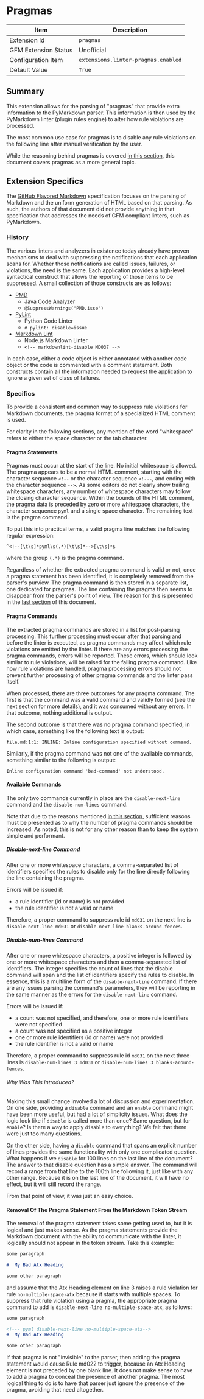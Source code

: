 # Pragmas

| Item | Description |
| --- | --- |
| Extension Id | `pragmas` |
| GFM Extension Status | Unofficial |
| Configuration Item | `extensions.linter-pragmas.enabled` |
| Default Value | `True` |

## Summary

This extension allows for the parsing of "pragmas" that provide extra
information to the PyMarkdown parser.  This information is then used
by the PyMarkdown linter (plugin rules engine) to alter how rule
violations are processed.

The most common use case for pragmas is to disable any rule violations
on the following line after manual verification by the user.

While the reasoning behind pragmas is covered
[in this section](https://github.com/jackdewinter/pymarkdown/blob/main/docs/advanced_scanning.md#pragmas),
this document covers pragmas as a more general topic.

## Extension Specifics

The [GitHub Flavored Markdown](https://github.github.com/gfm/) specification
focuses on the parsing of Markdown and the uniform generation of HTML based on
that parsing.  As such, the authors of that document did not provide anything
in that specification that addresses the needs of GFM compliant linters, such
as PyMarkdown.

### History

The various linters and analyzers in existence today already have proven
mechanisms to deal with suppressing the notifications that each application
scans for.  Whether those notifications are called issues, failures, or
violations, the need is the same.  Each application provides a high-level
syntactical construct that allows the reporting of those items to be suppressed.
A small collection of those constructs are as follows:

- [PMD](https://pmd.github.io/latest/pmd_userdocs_suppressing_warnings.html)
  - Java Code Analyzer
  - `@SuppressWarnings("PMD.isse")`
- [PyLint](http://pylint.pycqa.org/en/latest/user_guide/message-control.html)
  - Python Code Linter
  - `# pylint: disable=issue`
- [Markdown Lint](https://github.com/DavidAnson/markdownlint#configuration)
  - Node.js Markdown Linter
  - `<!-- markdownlint-disable MD037 -->`

In each case, either a code object is either annotated with another code
object or the code is commented with a comment statement.  Both constructs
contain all the information needed to request the application to ignore
a given set of class of failures.

### Specifics

To provide a consistent and common way to suppress rule violations
for Markdown documents, the pragma format of a specialized HTML comment is
used.

For clarity in the following sections, any mention of the word "whitespace"
refers to either the space character or the tab character.

#### Pragma Statements

Pragmas must occur at the start of the line.  No initial whitespace is allowed.
The pragma appears to be a normal HTML comment, starting with the character
sequence `<!--` or the character sequence `<!---`, and ending with the character
sequence `-->`.  As some editors do not clearly show trailing whitespace
characters, any number of whitespace characters may follow
the closing character sequence.  Within the bounds of the HTML comment, the
pragma data is preceded by zero or more whitespace characters, the character
sequence `pyml` and a single space character. The remaining text is
the pragma command.

To put this into practical terms, a valid pragma line matches the following
regular expression:

```regex
^<!--[\t\s]*pyml\s(.*)[\t\s]*-->[\t\s]*$
```

where the group `(.*)` is the pragma command.

Regardless of whether the extracted pragma command is valid or not, once
a pragma statement has been identified, it is completely removed from the
parser's purview.  The pragma command is then stored in a separate list,
one dedicated for pragmas.  The line containing the pragma then seems to
disappear from the parser's point of view.  The reason for this is presented
in the
[last section](#removal-of-the-pragma-statement-from-the-markdown-token-stream)
of this document.

#### Pragma Commands

The extracted pragma commands are stored in a list for post-parsing processing.
This further processing
must occur after that parsing and before the linter is executed, as
pragma commands may affect which rule violations are emitted by the linter.
If there are any errors processing the pragma commands, errors will be
reported. These errors, which should look similar to rule violations,
will be raised for the failing pragma command.  Like how rule
violations are handled, pragma processing errors should not prevent
further processing of other pragma commands and the linter pass itself.

When processed, there are three outcomes for any pragma command.  The first
is that the command was a valid command and validly formed (see the next
section for more details), and it was consumed without any errors.  In that
outcome, nothing additional is output.

The second outcome is that there was no pragma command specified, in which
case, something like the following text is output:

```text
file.md:1:1: INLINE: Inline configuration specified without command.
```

Similarly, if the pragma command was not one of the available commands,
something similar to the following is output:

```text
Inline configuration command 'bad-command' not understood.
```

#### Available Commands

The only two commands currently in place are the `disable-next-line` command
and the `disable-num-lines` command.

Note that due to the reasons mentioned
[in this section](https://github.com/jackdewinter/pymarkdown/blob/main/docs/advanced_scanning.md#pragmas),
sufficient reasons must be presented as to why the number
of pragma commands should be increased.  As noted, this is not for
any other reason than to keep the system simple and performant.

##### Disable-next-line Command

After one or more whitespace characters, a comma-separated
list of identifiers specifies the rules to disable only for the line
directly following the line containing the pragma.

Errors will be issued if:

- a rule identifier (id or name) is not provided
- the rule identifier is not a valid or name

Therefore, a proper command to suppress rule id `md031` on the next line
is `disable-next-line md031` or `disable-next-line blanks-around-fences`.

##### Disable-num-lines Command

After one or more whitespace characters, a positive integer is followed by
one or more whitespace characters and then a comma-separated
list of identifiers.  The integer specifies the count of lines that the disable
command will span and the list of identifiers specify the rules to disable.
In essence, this is a multiline form of the `disable-next-line` command.
If there are any issues parsing the command's parameters, they will be reporting
in the same manner as the errors for the `disable-next-line` command.

Errors will be issued if:

- a count was not specified, and therefore, one or more rule identifiers were
  not specified
- a count was not specified as a positive integer
- one or more rule identifiers (id or name) were not provided
- the rule identifier is not a valid or name

Therefore, a proper command to suppress rule id `md031` on the next three lines
is `disable-num-lines 3 md031` or `disable-num-lines 3 blanks-around-fences`.

###### Why Was This Introduced?

Making this small change involved a lot of discussion and experimentation.
On one side, providing a `disable` command and an `enable` command might have
been more useful, but had a lot of simplicity issues.  What does the logic
look like if `disable` is called more than once?  Same question, but for
`enable`?  Is there a way to apply `disable` to everything?  We felt that
there were just too many questions.

On the other side, having a `disable` command that spans an explicit number of
lines provides the same functionality with only one complicated question.
What happens if we `disable` for 100 lines on the last line of the document?
The answer to that disable question has a simple answer.  The command will
record a range from that line to the 100th line following it, just like with
any other range.  Because it is on the last line of the document, it will
have no effect, but it will still record the range.

From that point of view, it was just an easy choice.

#### Removal Of The Pragma Statement From the Markdown Token Stream

The removal of the pragma statement takes some getting used to, but it is
logical and just makes sense. As the pragma statements provide the Markdown
document with the ability to communicate with the linter, it logically
should not appear in the token stream.  Take this example:

```Markdown
some paragraph

#  My Bad Atx Heading

some other paragraph
```

and assume that the Atx Heading element on line 3 raises a rule violation
for rule `no-multiple-space-atx` because it starts with multiple spaces. To
suppress that rule violation using a pragma, the appropriate pragma command
to add is `disable-next-line no-multiple-space-atx`, as follows:

```Markdown
some paragraph

<!--- pyml disable-next-line no-multiple-space-atx-->
#  My Bad Atx Heading

some other paragraph
```

If that pragma is not "invisible" to the parser, then adding the pragma statement would
cause Rule md022 to trigger, because an Atx Heading element is
not preceded by one blank line.  It does not make sense to have
to add a pragma to conceal the presence of another pragma.  The most
logical thing to do is to have that parser just ignore the presence of
the pragma, avoiding that need altogether.
